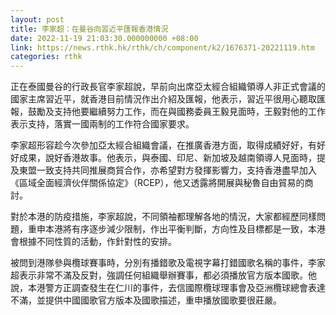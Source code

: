 ```yaml
---
layout: post
title: 李家超：在曼谷向習近平匯報香港情況
date: 2022-11-19 21:03:30.000000000 +08:00
link: https://news.rthk.hk/rthk/ch/component/k2/1676371-20221119.htm
categories: rthk
---
```


正在泰國曼谷的行政長官李家超說，早前向出席亞太經合組織領導人非正式會議的國家主席習近平，就香港目前情況作出介紹及匯報，他表示，習近平很用心聽取匯報，鼓勵及支持他要繼續努力工作，而在與國務委員王毅見面時，王毅對他的工作表示支持，落實一國兩制的工作符合國家要求。

李家超形容趁今次參加亞太經合組織會議，在推廣香港方面，取得成績好好，有好好成果，說好香港故事。他表示，與泰國、印尼、新加坡及越南領導人見面時，提及東盟一致支持共同推展商貿合作，亦希望對方發揮影響力，支持香港盡早加入《區域全面經濟伙伴關係協定》（RCEP），他又透露將開展與秘魯自由貿易的商討。

對於本港的防疫措施，李家超說，不同領袖都理解各地的情況，大家都經歷同樣問題，重申本港將有序逐步減少限制，作出平衡判斷，方向性及目標都是一致，本港會根據不同性質的活動，作針對性的安排。

被問到港隊參與欖球賽事時，分別有播錯歌及電視字幕打錯國歌名稱的事件，李家超表示非常不滿及反對，強調任何組織舉辦賽事，都必須播放官方版本國歌。他說，本港警方正調查發生在仁川的事件，去信國際欖球理事會及亞洲欖球總會表達不滿，並提供中國國歌官方版本及國歌描述，重申播放國歌要很莊嚴。

